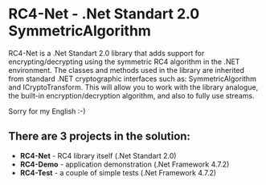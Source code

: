 # RC4-Net - .Net Standart 2.0 SymmetricAlgorithm
RC4-Net is a .Net Standart 2.0 library that adds support for encrypting/decrypting using the symmetric RC4 algorithm in the .NET environment. The classes and methods used in the library are inherited from standard .NET cryptographic interfaces such as: SymmetricAlgorithm and ICryptoTransform. This will allow you to work with the library analogue, the built-in encryption/decryption algorithm, and also to fully use streams.

Sorry for my English :-)

## There are 3 projects in the solution:
* **RC4-Net** - RC4 library itself (.Net Standart 2.0)
* **RC4-Demo** - application demonstration (.Net Framework 4.7.2)
* **RC4-Test** - a couple of simple tests (.Net Framework 4.7.2)
